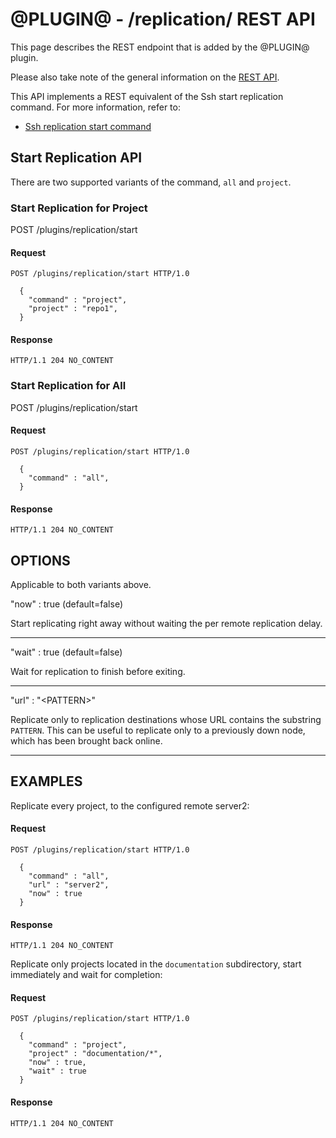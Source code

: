 @PLUGIN@ - /replication/ REST API
===================================

This page describes the REST endpoint that is added by the @PLUGIN@
plugin.

Please also take note of the general information on the
[REST API](../../../Documentation/rest-api.html).

This API implements a REST equivalent of the Ssh start replication command.
For more information, refer to:
* [Ssh replication start command](cmd-start.md)

<a id="server-config-endpoints">Start Replication API
------------------------------------------

There are two supported variants of the command, `all` and `project`.

### <a id="get-content">Start Replication for Project
POST /plugins/replication/start
#### Request
```
POST /plugins/replication/start HTTP/1.0

  {
    "command" : "project",
    "project" : "repo1",
  }
```

#### Response
```
HTTP/1.1 204 NO_CONTENT
```

### <a id="get-content">Start Replication for All
POST /plugins/replication/start
#### Request
```
POST /plugins/replication/start HTTP/1.0

  {
    "command" : "all",
  }
```

#### Response
```
HTTP/1.1 204 NO_CONTENT
```

OPTIONS
--------

Applicable to both variants above.

"now" : true (default=false)

Start replicating right away without waiting the per remote replication delay.

---

"wait" : true (default=false)

Wait for replication to finish before exiting.

---

"url" : "\<PATTERN\>"

Replicate only to replication destinations whose URL contains the substring `PATTERN`.
This can be useful to replicate only to a previously down node, which has been brought back
online.

---

EXAMPLES
--------
Replicate every project, to the configured remote server2:

#### Request
```
POST /plugins/replication/start HTTP/1.0

  {
    "command" : "all",
    "url" : "server2",
    "now" : true
  }
```

#### Response
```
HTTP/1.1 204 NO_CONTENT
```

Replicate only projects located in the `documentation` subdirectory, start immediately
and wait for completion:

#### Request
```
POST /plugins/replication/start HTTP/1.0

  {
    "command" : "project",
    "project" : "documentation/*",
    "now" : true,
    "wait" : true
  }
```

#### Response
```
HTTP/1.1 204 NO_CONTENT
```